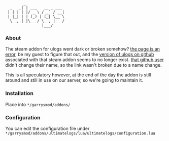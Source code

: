 ```
        _                 
  _   _| | ___   __ _ ___ 
 | | | | |/ _ \ / _` / __|
 | |_| | | (_) | (_| \__ \
  \__,_|_|\___/ \__, |___/
                |___/     
```
### About

The steam addon for ulogs went dark or broken somehow? [the page is an error](https://steamcommunity.com/sharedfiles/filedetails/?id=948692202), be my guest to figure that out, and the [version of ulogs on github](https://github.com/myrage2000/ulogs) associated with that steam addon seems to no longer exist. [that github user](https://github.com/myrage2000/) didn't change their name, so the link wasn't broken due to a name change.

This is all speculatory however, at the end of the day the addon is still around and still in use on our server, so we're going to maintain it.

### Installation

Place into `*/garrysmod/addons/`

### Configuration

You can edit the configuration file under `*/garrysmod/addons/ultimatelogs/lua/ultimatelogs/configuration.lua`

